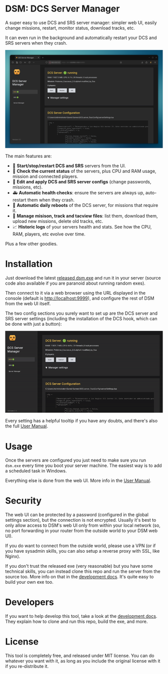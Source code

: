 # DSM: DCS Server Manager

A super easy to use DCS and SRS server manager: simpler web UI, easily change missions, restart, 
monitor status, download tracks, etc.

It can even run in the background and automatically restart your DCS and SRS servers when 
they crash.

![](docs/screenshot1.png)

The main features are:

- 🚦 **Start/stop/restart DCS and SRS** servers from the UI.
- 🔎 **Check the current status** of the servers, plus CPU and RAM usage, mission and connected players.
- 📃 **Edit and apply DCS and SRS server configs** (change passwords, missions, etc).
- 🚑 **Automatic health checks**: ensure the servers are always up, auto-restart them when they 
  crash.
- 🔁 **Automatic daily reboots** of the DCS server, for missions that require it.
- 📁 **Manage misison, track and tacview files**: list them, download them, upload new 
  missions, delete old tracks, etc.
- 📈 **Historic logs** of your servers health and stats. See how the CPU, RAM, players, etc evolve 
  over time.

Plus a few other goodies.

# Installation

Just download the latest [released dsm.exe](https://github.com/fisadev/dcs_server_manager/releases)
and run it in your server (source code also available if you are paranoid about running random exes).

Then connect to it via a web browser using the URL displayed in the console (default is 
[http://localhost:9999](http://localhost:9999)), and configure the rest of DSM from the web UI 
itself.

The two config sections you surely want to set up are the DCS server and SRS server settings
(including the installation of the DCS hook, which can be done with just a button):

![](docs/initial_settings.gif)

Every setting has a helpful tooltip if you have any doubts, and there's also the full
[User Manual](https://github.com/fisadev/dcs_server_manager/blob/main/docs/user_manual.md).

# Usage

Once the servers are configured you just need to make sure you run `dsm.exe` every time you boot 
your server machine. The easiest way is to add a scheduled task in Windows.

Everything else is done from the web UI. More info in the 
[User Manual](https://github.com/fisadev/dcs_server_manager/blob/main/docs/user_manual.md).

# Security

The web UI can be protected by a password (configured in the global settings section), but the 
connection is not encrypted. Usually it's best to only allow access to DSM's web UI only from 
within your local network (so, no port forwarding in your router from the outside world to your 
DSM web UI).

If you do want to connect from the outside world, please use a VPN (or if you have sysadmin skills,
you can also setup a reverse proxy with SSL, like Nginx).

If you don't trust the released exe (very reasonable) but you have some technical skills, you can 
instead clone this repo and run the server from the source too. More info on that in the 
[development docs](https://github.com/fisadev/dcs_server_manager/blob/main/docs/development.md).
It's quite easy to build your own exe too.

# Developers

If you want to help develop this tool, take a look at the 
[development docs](https://github.com/fisadev/dcs_server_manager/blob/main/docs/development.md).
They explain how to clone and run this repo, build the exe, and more.

# License

This tool is completely free, and released under MIT license. You can do whatever you want with it, 
as long as you include the original license with it if you re-distribute it.

